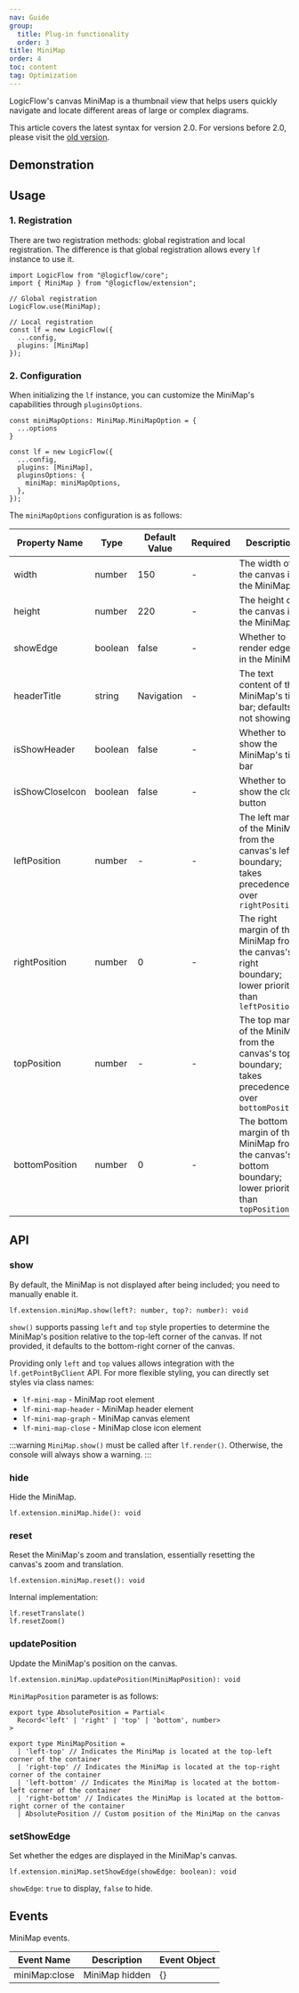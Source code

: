 ```yaml
---
nav: Guide
group:
  title: Plug-in functionality
  order: 3
title: MiniMap
order: 4
toc: content
tag: Optimization
---
```


<style>
table td:first-of-type {
  word-break: normal;
}
</style>

LogicFlow's canvas MiniMap is a thumbnail view that helps users quickly navigate and locate different areas of large or complex diagrams.

This article covers the latest syntax for version 2.0. For versions before 2.0, please visit the [old version](https://docs.logic-flow.cn/docs/#/zh/guide/extension/component-minimap).

## Demonstration

<code id="react-portal" src="@/src/tutorial/extension/mini-map"></code>

## Usage

### 1. Registration

There are two registration methods: global registration and local registration. The difference is that global registration allows every `lf` instance to use it.

```tsx | pure
import LogicFlow from "@logicflow/core";
import { MiniMap } from "@logicflow/extension";

// Global registration
LogicFlow.use(MiniMap);

// Local registration
const lf = new LogicFlow({
  ...config,
  plugins: [MiniMap]
});
```

### 2. Configuration

When initializing the `lf` instance, you can customize the MiniMap's capabilities through `pluginsOptions`.

```tsx | pure
const miniMapOptions: MiniMap.MiniMapOption = {
  ...options
}

const lf = new LogicFlow({
  ...config,
  plugins: [MiniMap],
  pluginsOptions: {
    miniMap: miniMapOptions,
  },
});
```

The `miniMapOptions` configuration is as follows:

| Property Name   | Type    | Default Value | Required | Description                                                                                           |
| --------------- | ------- | ------------- | -------- | ----------------------------------------------------------------------------------------------------- |
| width           | number  | 150           | -        | The width of the canvas in the MiniMap                                                                |
| height          | number  | 220           | -        | The height of the canvas in the MiniMap                                                               |
| showEdge        | boolean | false         | -        | Whether to render edges in the MiniMap                                                                |
| headerTitle     | string  | Navigation    | -        | The text content of the MiniMap's title bar; defaults to not showing                                  |
| isShowHeader    | boolean | false         | -        | Whether to show the MiniMap's title bar                                                               |
| isShowCloseIcon | boolean | false         | -        | Whether to show the close button                                                                      |
| leftPosition    | number  | -             | -        | The left margin of the MiniMap from the canvas's left boundary; takes precedence over `rightPosition` |
| rightPosition   | number  | 0             | -        | The right margin of the MiniMap from the canvas's right boundary; lower priority than `leftPosition`  |
| topPosition     | number  | -             | -        | The top margin of the MiniMap from the canvas's top boundary; takes precedence over `bottomPosition`  |
| bottomPosition  | number  | 0             | -        | The bottom margin of the MiniMap from the canvas's bottom boundary; lower priority than `topPosition` |

## API

### show

By default, the MiniMap is not displayed after being included; you need to manually enable it.

```tsx | pure
lf.extension.miniMap.show(left?: number, top?: number): void
```

`show()` supports passing `left` and `top` style properties to determine the MiniMap's position relative to the top-left corner of the canvas. If not provided, it defaults to the bottom-right corner of the canvas.

Providing only `left` and `top` values allows integration with the `lf.getPointByClient` API. For more flexible styling, you can directly set styles via class names:

- `lf-mini-map` - MiniMap root element
- `lf-mini-map-header` - MiniMap header element
- `lf-mini-map-graph` - MiniMap canvas element
- `lf-mini-map-close` - MiniMap close icon element

:::warning
`MiniMap.show()` must be called after `lf.render()`. Otherwise, the console will always show a warning.
:::

### hide

Hide the MiniMap.

```tsx | pure
lf.extension.miniMap.hide(): void
```

### reset

Reset the MiniMap's zoom and translation, essentially resetting the canvas's zoom and translation.

```tsx | pure
lf.extension.miniMap.reset(): void
```

Internal implementation:

```tsx | pure
lf.resetTranslate()
lf.resetZoom()
```

### updatePosition

Update the MiniMap's position on the canvas.

```tsx | pure
lf.extension.miniMap.updatePosition(MiniMapPosition): void
```

`MiniMapPosition` parameter is as follows:

```tsx | pure
export type AbsolutePosition = Partial<
  Record<'left' | 'right' | 'top' | 'bottom', number>
>

export type MiniMapPosition =
  | 'left-top' // Indicates the MiniMap is located at the top-left corner of the container
  | 'right-top' // Indicates the MiniMap is located at the top-right corner of the container
  | 'left-bottom' // Indicates the MiniMap is located at the bottom-left corner of the container
  | 'right-bottom' // Indicates the MiniMap is located at the bottom-right corner of the container
  | AbsolutePosition // Custom position of the MiniMap on the canvas
```

### setShowEdge

Set whether the edges are displayed in the MiniMap's canvas.

```tsx | pure
lf.extension.miniMap.setShowEdge(showEdge: boolean): void
```

`showEdge`: `true` to display, `false` to hide.

## Events

MiniMap events.

| Event Name    | Description    | Event Object |
| ------------- | -------------- | ------------ |
| miniMap:close | MiniMap hidden | {}           |

